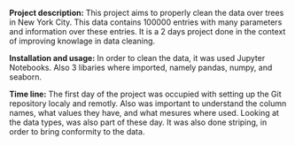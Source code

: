 **Project description:**
This project aims to properly clean the data over trees in New York City. This data contains 100000 entries with many parameters and information over these entries.
It is a 2 days project done in the context of improving knowlage in data cleaning.

**Installation and usage:**
In order to clean the data, it was used Jupyter Notebooks. Also 3 libaries where imported, namely pandas, numpy, and seaborn.

**Time line:**
The first day of the project was occupied with setting up the Git repository localy and remotly. Also was important to understand the column names, what values they have, and what mesures where used. Looking at the data types, was also part of these day. It was also done striping, in order to bring conformity to the data.

